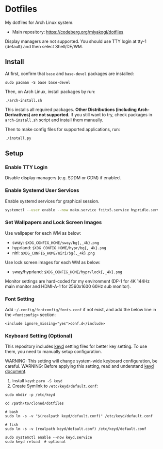 # Dotfiles

My dotfiles for Arch Linux system.

- Main repository: https://codeberg.org/miyakogi/dotfiles

Display managers are not supported.
You should use TTY login at tty-1 (default) and then select Shell/DE/WM.

## Install

At first, confirm that `base` and `base-devel` packages are installed:

```
sudo pacman -S base base-devel
```

Then, on Arch Linux, install packages by run:

```
./arch-install.sh
```

This installs all required packages.
**Other Distributions (including Arch-Derivatives) are not supported**.
If you still want to try, check packages in `arch-install.sh` script and install them manually.

Then to make config files for supported applications, run:

```sh
./install.py
```

## Setup

### Enable TTY Login

Disable display managers (e.g. SDDM or GDM) if enabled.

### Enable Systemd User Services

Enable systemd services for graphical session.

```sh
systemctl --user enable --now mako.service fcitx5.service hypridle.service waybar-hyprland.service
```

### Set Wallpapers and Lock Screen Images

Use wallpaper for each WM as below:

- sway: `$XDG_CONFIG_HOME/sway/bg{,_4k}.png`
- hyprland: `$XDG_CONFIG_HOME/hypr/bg{,_4k}.png`
- niri: `$XDG_CONFIG_HOME/niri/bg{,_4k}.png`

Use lock screen images for each WM as below:

- sway/hyprland: `$XDG_CONFIG_HOME/hypr/lock{,_4k}.png`

Monitor settings are hard-coded for my environment (DP-1 for 4K 144Hz main monitor and HDMI-A-1 for 2560x1600 60Hz sub monitor).

### Font Setting

Add `~/.config/fontconfig/fonts.conf` if not exist, and add the below line in the `<fontconfig>` section:

```
<include ignore_missing="yes">conf.d</include>
```

### Keyboard Setting (Optional)

This repository includes [keyd](https://github.com/rvaiya/keyd) setting files for better key setting.
To use them, you need to manually setup configuration.

WARNING: This setting will change system-wide keyboard configuration, be careful.
WARNING: Before applying this setting, read and understand [keyd document](https://github.com/rvaiya/keyd/blob/master/docs/keyd.scdoc).

1. Install `keyd`: `paru -S keyd`
2. Create Symlink to `/etc/keyd/default.conf`:

```
sudo mkdir -p /etc/keyd

cd /path/to/cloned/dotfiles

# bash
sudo ln -s -v "$(realpath keyd/default.conf)" /etc/keyd/default.conf 

# fish
sudo ln -s -v (realpath keyd/default.conf) /etc/keyd/default.conf 

sudo systemctl enable --now keyd.service
sudo keyd reload  # optional
```
